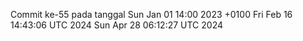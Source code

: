 Commit ke-55 pada tanggal Sun Jan 01 14:00 2023 +0100
Fri Feb 16 14:43:06 UTC 2024
Sun Apr 28 06:12:27 UTC 2024
